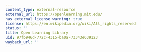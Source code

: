 ```yaml
---
content_type: external-resource
external_url: https://openlearning.mit.edu/
has_external_license_warning: true
license: https://en.wikipedia.org/wiki/All_rights_reserved
status: ''
title: Open Learning Library
uid: 97fb946d-772c-4315-ba0a-73343e639123
wayback_url: ''
---
```

